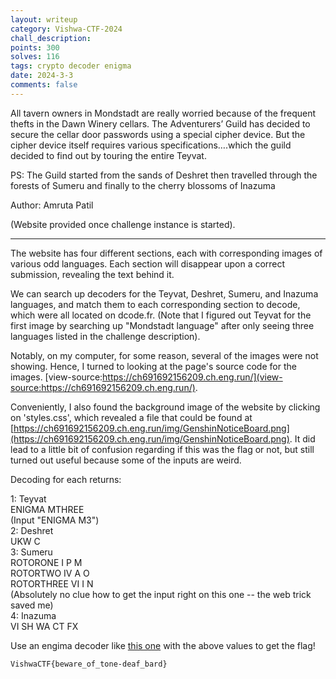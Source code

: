 ```yaml
---
layout: writeup
category: Vishwa-CTF-2024
chall_description:
points: 300
solves: 116
tags: crypto decoder enigma
date: 2024-3-3
comments: false
---
```


All tavern owners in Mondstadt are really worried because of the frequent thefts in the Dawn Winery cellars. The Adventurers’ Guild has decided to secure the cellar door passwords using a special cipher device. But the cipher device itself requires various specifications….which the guild decided to find out by touring the entire Teyvat.  

PS: The Guild started from the sands of Deshret then travelled through the forests of Sumeru and finally to the cherry blossoms of Inazuma  

Author: Amruta Patil  

(Website provided once challenge instance is started).  

---

The website has four different sections, each with corresponding images of various odd languages. Each section will disappear upon a correct submission, revealing the text behind it.  

We can search up decoders for the Teyvat, Deshret, Sumeru, and Inazuma languages, and match them to each corresponding section to decode, which were all located on dcode.fr. (Note that I figured out Teyvat for the first image by searching up "Mondstadt language" after only seeing three languages listed in the challenge description).  

Notably, on my computer, for some reason, several of the images were not showing. Hence, I turned to looking at the page's source code for the images. [view-source:https://ch691692156209.ch.eng.run/](view-source:https://ch691692156209.ch.eng.run/).  

Conveniently, I also found the background image of the website by clicking on 'styles.css', which revealed a file that could be found at [https://ch691692156209.ch.eng.run/img/GenshinNoticeBoard.png](https://ch691692156209.ch.eng.run/img/GenshinNoticeBoard.png). It did lead to a little bit of confusion regarding if this was the flag or not, but still turned out useful because some of the inputs are weird.  

Decoding for each returns:  

1: Teyvat  
    ENIGMA MTHREE  
    (Input "ENIGMA M3")  
2: Deshret  
    UKW C  
3: Sumeru  
    ROTORONE I P M  
    ROTORTWO IV A O  
    ROTORTHREE VI I N  
    (Absolutely no clue how to get the input right on this one -- the web trick saved me)  
4: Inazuma  
    VI SH WA CT FX  

Use an engima decoder like [this one](https://cryptii.com/pipes/enigma-machine) with the above values to get the flag!  

    VishwaCTF{beware_of_tone-deaf_bard}